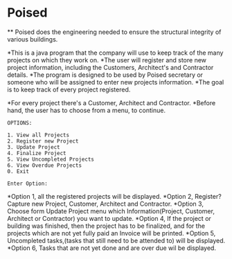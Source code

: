 # Poised

** Poised does the engineering needed to ensure the structural integrity of various buildings.

*This is a java program that the company will use to keep track of the many projects on which they work on.
*The user will register and store new project information, including the Customers, Architect's and Contractor details.
*The program is designed to be used by Poised secretary or someone who will be assigned to enter new projects information.
*The goal is to keep track of every project registered.

*For every project there's a Customer, Architect and Contractor.
*Before hand, the user has to choose from a menu, to continue.

    OPTIONS: 

    1. View all Projects
    2. Register new Project
    3. Update Project
    4. Finalize Project
    5. View Uncompleted Projects
    6. View Overdue Projects
    0. Exit

    Enter Option: 



*Option 1, all the registered projects will be displayed.
*Option 2, Register?Capture new Project, Customer, Architect and Contractor.
*Option 3, Choose form Update Project menu which Information(Project, Customer, Architect or Contractor) you want to update.
*Option 4, If the project or building was finished, then the project has to be finalized, and for the projects which are not yet fully paid an Invoice will be printed.
*Option 5, Uncompleted tasks,(tasks that still need to be attended to) will be displayed.
*Option 6, Tasks that are not yet done and are over due wil be displayed.
 
